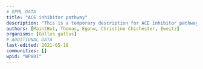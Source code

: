 ```yaml
---
# GPML DATA
title: "ACE inhibitor pathway"
description: "This is a temporary description for ACE inhibitor pathway"
authors: [MaintBot, Thomas, Egonw, Christine Chichester, Eweitz]
organisms: [Gallus gallus]
# ADDITIONAL DATA
last-edited: 2021-05-18
communities: []
wpid: "WP801"
---
```

